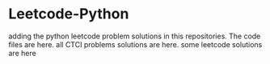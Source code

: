 # Leetcode-Python
adding the python leetcode problem solutions in this repositories. 
The code files are here.
all CTCI problems solutions are here.
some leetcode solutions are here














































































































































































































